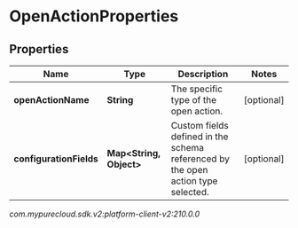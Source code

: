 # OpenActionProperties


## Properties

| Name | Type | Description | Notes |
| ------------ | ------------- | ------------- | ------------- |
| **openActionName** | **String** | The specific type of the open action. |  [optional] |
| **configurationFields** | **Map&lt;String, Object&gt;** | Custom fields defined in the schema referenced by the open action type selected. |  [optional] |




_com.mypurecloud.sdk.v2:platform-client-v2:210.0.0_
